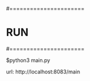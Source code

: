 #======================
# RUN
#======================

$python3 main.py

url: http://localhost:8083/main
